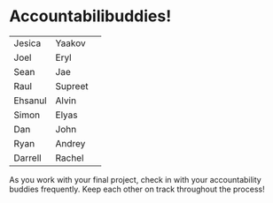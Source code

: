 # Accountabilibuddies!

| | | |
|--------|-----------|------------|
| Jesica | Yaakov    |
| Joel   | Eryl      |
| Sean   | Jae       |
| Raul   | Supreet   |
| Ehsanul| Alvin     |
| Simon  | Elyas     |
| Dan    | John      |
| Ryan   | Andrey    |
| Darrell| Rachel    |

As you work with your final project, check in with your accountability buddies frequently. Keep each other on track throughout the process! 
